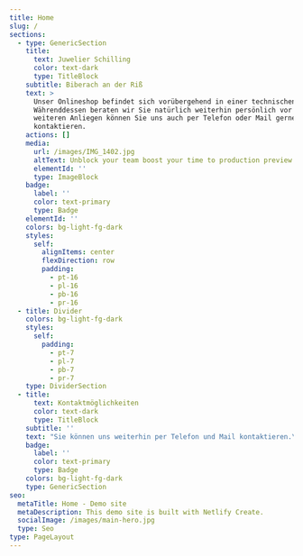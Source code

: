 ```yaml
---
title: Home
slug: /
sections:
  - type: GenericSection
    title:
      text: Juwelier Schilling
      color: text-dark
      type: TitleBlock
    subtitle: Biberach an der Riß
    text: >
      Unser Onlineshop befindet sich vorübergehend in einer technischen Wartung.
      Währenddessen beraten wir Sie natürlich weiterhin persönlich vor Ort. Bei
      weiteren Anliegen können Sie uns auch per Telefon oder Mail gerne
      kontaktieren.
    actions: []
    media:
      url: /images/IMG_1402.jpg
      altText: Unblock your team boost your time to production preview
      elementId: ''
      type: ImageBlock
    badge:
      label: ''
      color: text-primary
      type: Badge
    elementId: ''
    colors: bg-light-fg-dark
    styles:
      self:
        alignItems: center
        flexDirection: row
        padding:
          - pt-16
          - pl-16
          - pb-16
          - pr-16
  - title: Divider
    colors: bg-light-fg-dark
    styles:
      self:
        padding:
          - pt-7
          - pl-7
          - pb-7
          - pr-7
    type: DividerSection
  - title:
      text: Kontaktmöglichkeiten
      color: text-dark
      type: TitleBlock
    subtitle: ''
    text: "Sie können uns weiterhin per Telefon und Mail kontaktieren.\n\nTel:\_+49 7351 6506\n\nMail: <info@juwelierschilling.de>\n\nVor Ort: [Hindenburgstraße 14, 88400 Biberach an der Riß, Deutschland](https://devserver-preview--juwelierschilling.netlify.app/)\n\n### Öffnungszeiten:\n\n| Freitag    | 09:00–12:30, 14:00–18:00 |\n| ---------- | ------------------------ |\n| Samstag    | 09:00–13:00              |\n| Sonntag    | Geschlossen              |\n| Montag     | 09:00–12:30, 14:00–18:00 |\n| Dienstag   | 09:00–12:30, 14:00–18:00 |\n| Mittwoch   | 09:00–12:30, 14:00–18:00 |\n| Donnerstag | 09:00–12:30, 14:00–18:00 |\n\n"
    badge:
      label: ''
      color: text-primary
      type: Badge
    colors: bg-light-fg-dark
    type: GenericSection
seo:
  metaTitle: Home - Demo site
  metaDescription: This demo site is built with Netlify Create.
  socialImage: /images/main-hero.jpg
  type: Seo
type: PageLayout
---
```

